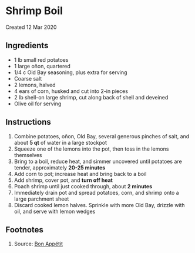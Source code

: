 # Shrimp Boil
Created 12 Mar 2020

## Ingredients

- 1 lb small red potatoes
- 1 large oñon, quartered
- 1/4 c Old Bay seasoning, plus extra for serving
- Coarse salt
- 2 lemons, halved
- 4 ears of corn, husked and cut into 2-in pieces
- 2 lb shell-on large shrimp, cut along back of shell and deveined
- Olive oil for serving

## Instructions

1. Combine potatoes, oñon, Old Bay, several generous pinches of salt, and about **5 qt** of water in a large stockpot
2. Squeeze one of the lemons into the pot, then toss in the lemons themselves
3. Bring to a boil, reduce heat, and simmer uncovered until potatoes are tender, approximately **20-25 minutes**
4. Add corn to pot; increase heat and bring back to a boil
5. Add shrimp, cover pot, and **turn off heat**
6. Poach shrimp until just cooked through, about **2 minutes**
7. Immediately drain pot and spread potatoes, corn, and shrimp onto a large parchment sheet
8. Discard cooked lemon halves. Sprinkle with more Old Bay, drizzle with oil, and serve with lemon wedges

## Footnotes

1. Source: [Bon Appétit](https://www.bonappetit.com/recipe/no-frills-shrimp-boil)